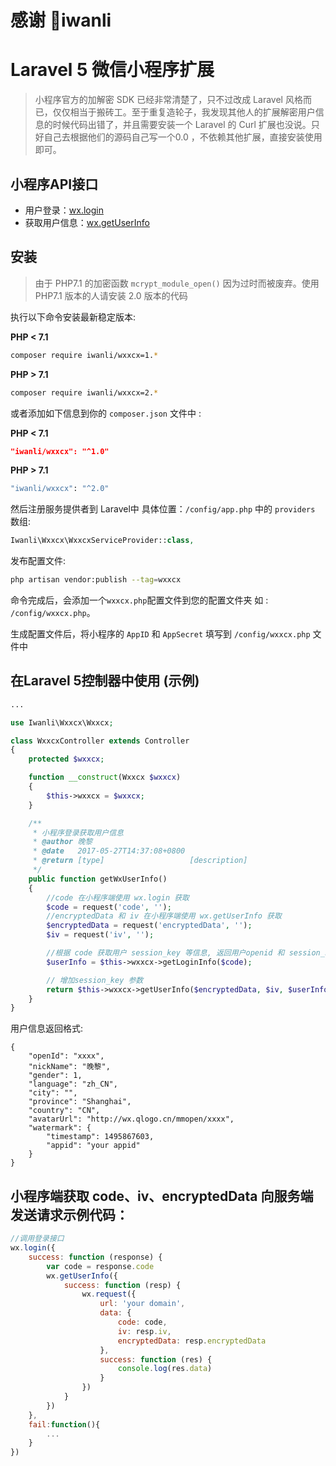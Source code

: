 # 感谢 🙏iwanli

# Laravel 5 微信小程序扩展

> 小程序官方的加解密 SDK 已经非常清楚了，只不过改成 Laravel 风格而已，仅仅相当于搬砖工。至于重复造轮子，我发现其他人的扩展解密用户信息的时候代码出错了，并且需要安装一个 Laravel 的 Curl 扩展也没说。只好自己去根据他们的源码自己写一个0.0 ，不依赖其他扩展，直接安装使用即可。

## 小程序API接口

* 用户登录：[wx.login](https://mp.weixin.qq.com/debug/wxadoc/dev/api/api-login.html)
* 获取用户信息：[wx.getUserInfo](https://mp.weixin.qq.com/debug/wxadoc/dev/api/open.html#wxgetuserinfoobject)

## 安装
> 由于 PHP7.1 的加密函数 `mcrypt_module_open()` 因为过时而被废弃。使用 PHP7.1 版本的人请安装 2.0 版本的代码

执行以下命令安装最新稳定版本:

**PHP < 7.1**

```bash
composer require iwanli/wxxcx=1.*
```

**PHP > 7.1**

```bash
composer require iwanli/wxxcx=2.*
```

或者添加如下信息到你的 `composer.json` 文件中 :

**PHP < 7.1**

```json
"iwanli/wxxcx": "^1.0"
```

**PHP > 7.1**

```bash
"iwanli/wxxcx": "^2.0"
```

然后注册服务提供者到 Laravel中 具体位置：`/config/app.php` 中的 `providers` 数组:

```php
Iwanli\Wxxcx\WxxcxServiceProvider::class,
```
发布配置文件:

```bash
php artisan vendor:publish --tag=wxxcx
```
命令完成后，会添加一个`wxxcx.php`配置文件到您的配置文件夹 如 : `/config/wxxcx.php`。

生成配置文件后，将小程序的 `AppID` 和 `AppSecret` 填写到 `/config/wxxcx.php` 文件中

## 在Laravel 5控制器中使用 (示例)

```php
...

use Iwanli\Wxxcx\Wxxcx;

class WxxcxController extends Controller
{
    protected $wxxcx;

    function __construct(Wxxcx $wxxcx)
    {
        $this->wxxcx = $wxxcx;
    }

    /**
     * 小程序登录获取用户信息
     * @author 晚黎
     * @date   2017-05-27T14:37:08+0800
     * @return [type]                   [description]
     */
    public function getWxUserInfo()
    {
        //code 在小程序端使用 wx.login 获取
        $code = request('code', '');
        //encryptedData 和 iv 在小程序端使用 wx.getUserInfo 获取
        $encryptedData = request('encryptedData', '');
        $iv = request('iv', '');

        //根据 code 获取用户 session_key 等信息, 返回用户openid 和 session_key
        $userInfo = $this->wxxcx->getLoginInfo($code);

        // 增加session_key 参数
        return $this->wxxcx->getUserInfo($encryptedData, $iv, $userInfo['session_key']);
    }
}
```

用户信息返回格式:

```
{
    "openId": "xxxx",
    "nickName": "晚黎",
    "gender": 1,
    "language": "zh_CN",
    "city": "",
    "province": "Shanghai",
    "country": "CN",
    "avatarUrl": "http://wx.qlogo.cn/mmopen/xxxx",
    "watermark": {
        "timestamp": 1495867603,
        "appid": "your appid"
    }
}
```

## 小程序端获取 code、iv、encryptedData 向服务端发送请求示例代码：

```javascript
//调用登录接口
wx.login({
    success: function (response) {
        var code = response.code
        wx.getUserInfo({
            success: function (resp) {
                wx.request({
                    url: 'your domain',
                    data: {
                        code: code,
                        iv: resp.iv,
                        encryptedData: resp.encryptedData
                    },
                    success: function (res) {
                        console.log(res.data)
                    }
                })
            }
        })
    },
    fail:function(){
        ...
    }
})
```
